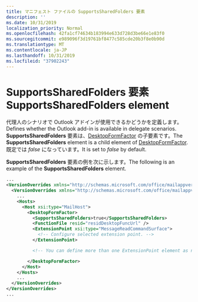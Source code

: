 ```yaml
---
title: マニフェスト ファイルの SupportsSharedFolders 要素
description: ''
ms.date: 10/31/2019
localization_priority: Normal
ms.openlocfilehash: 42fa1cf74634b183994e633d728d3be66e1e83f0
ms.sourcegitcommit: e989096f3d19761bf8477c585cde20b3f8e0b90d
ms.translationtype: MT
ms.contentlocale: ja-JP
ms.lasthandoff: 10/31/2019
ms.locfileid: "37902243"
---
```

# <a name="supportssharedfolders-element"></a><span data-ttu-id="65a33-102">SupportsSharedFolders 要素</span><span class="sxs-lookup"><span data-stu-id="65a33-102">SupportsSharedFolders element</span></span>

<span data-ttu-id="65a33-103">代理人のシナリオで Outlook アドインが使用できるかどうかを定義します。</span><span class="sxs-lookup"><span data-stu-id="65a33-103">Defines whether the Outlook add-in is available in delegate scenarios.</span></span> <span data-ttu-id="65a33-104">**SupportsSharedFolders** 要素は、[DesktopFormFactor](desktopformfactor.md) の子要素です。</span><span class="sxs-lookup"><span data-stu-id="65a33-104">The **SupportsSharedFolders** element is a child element of [DesktopFormFactor](desktopformfactor.md).</span></span> <span data-ttu-id="65a33-105">既定では *false* になっています。</span><span class="sxs-lookup"><span data-stu-id="65a33-105">It is set to *false* by default.</span></span>

<span data-ttu-id="65a33-106">**SupportsSharedFolders** 要素の例を次に示します。</span><span class="sxs-lookup"><span data-stu-id="65a33-106">The following is an example of the  **SupportsSharedFolders** element.</span></span>

```XML
...
<VersionOverrides xmlns="http://schemas.microsoft.com/office/mailappversionoverrides" xsi:type="VersionOverridesV1_0">
  <VersionOverrides xmlns="http://schemas.microsoft.com/office/mailappversionoverrides/1.1" xsi:type="VersionOverridesV1_1">
    ...
    <Hosts>
      <Host xsi:type="MailHost">
        <DesktopFormFactor>
          <SupportsSharedFolders>true</SupportsSharedFolders>
          <FunctionFile resid="residDesktopFuncUrl" />
          <ExtensionPoint xsi:type="MessageReadCommandSurface">
            <!-- Configure selected extension point. -->
          </ExtensionPoint>

          <!-- You can define more than one ExtensionPoint element as needed. -->

        </DesktopFormFactor>
      </Host>
    </Hosts>
    ...
  </VersionOverrides>
</VersionOverrides>
...
```
